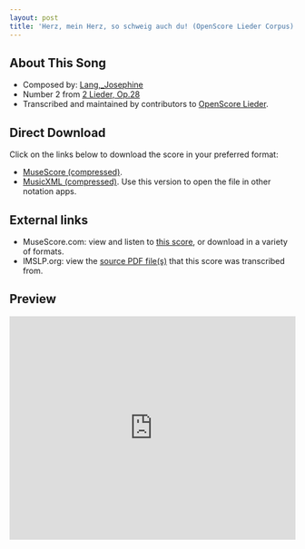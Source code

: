 ```yaml
---
layout: post
title: 'Herz, mein Herz, so schweig auch du! (OpenScore Lieder Corpus)'
---
```


## About This Song

- Composed by: [Lang,_Josephine](https://fourscoreandmore.org/openscore/lieder/Lang,_Josephine)
- Number 2 from [2 Lieder, Op.28](https://fourscoreandmore.org/openscore/lieder/Lang,_Josephine/2_Lieder,_Op.28)
- Transcribed and maintained by contributors to [OpenScore Lieder].

[OpenScore Lieder]: https://musescore.com/openscore-lieder-corpus

## Direct Download

Click on the links below to download the score in your preferred format:
- [MuseScore (compressed)](https://github.com/openscore/lieder/blob/main/scores/Lang,_Josephine/2_Lieder,_Op.28/2_Herz,_mein_Herz,_so_schweig_auch_du!/lc6012390.mscz?raw=true).
- [MusicXML (compressed)](https://github.com/openscore/lieder/blob/main/scores/Lang,_Josephine/2_Lieder,_Op.28/2_Herz,_mein_Herz,_so_schweig_auch_du!/lc6012390.mxl?raw=true). Use this version to open the file in other notation apps.

## External links

- MuseScore.com: view and listen to [this score][MuseScore], or download in a variety of formats.
- IMSLP.org: view the [source PDF file(s)][IMSLP] that this score was transcribed from.

[MuseScore]: https://musescore.com/score/6012390
[IMSLP]: https://imslp.org/wiki/Special:ReverseLookup/617593

## Preview

<iframe width="100%" height="394" src="https://musescore.com/openscore-lieder-corpus/scores/6012390/embed" frameborder="0" allowfullscreen allow="autoplay; fullscreen"></iframe>
